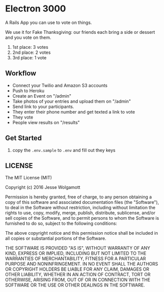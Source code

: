 Electron 3000
============

A Rails App you can use to vote on things.

We use it for Fake Thanksgiving: our friends each bring a side or dessert and
you vote on them.

1. 1st place: 3 votes
1. 2nd place: 2 votes
1. 3rd place: 1 vote


Workflow
--------

* Connect your Twilio and Amazon S3 accounts
* Push to Heroku
* Create an Event on "/admin"
* Take photos of your entries and upload them on "/admin"
* Send link to your participants.
* They enter their phone number and get texted a link to vote
* They vote
* People view results on "/results"

Get Started
-----------

1. copy the `.env.sample` to `.env` and fill out they keys

LICENSE
-------

The MIT License (MIT)

Copyright (c) 2016 Jesse Wolgamott

Permission is hereby granted, free of charge, to any person obtaining a copy of this software and associated documentation files (the "Software"), to deal in the Software without restriction, including without limitation the rights to use, copy, modify, merge, publish, distribute, sublicense, and/or sell copies of the Software, and to permit persons to whom the Software is furnished to do so, subject to the following conditions:

The above copyright notice and this permission notice shall be included in all copies or substantial portions of the Software.

THE SOFTWARE IS PROVIDED "AS IS", WITHOUT WARRANTY OF ANY KIND, EXPRESS OR IMPLIED, INCLUDING BUT NOT LIMITED TO THE WARRANTIES OF MERCHANTABILITY, FITNESS FOR A PARTICULAR PURPOSE AND NONINFRINGEMENT. IN NO EVENT SHALL THE AUTHORS OR COPYRIGHT HOLDERS BE LIABLE FOR ANY CLAIM, DAMAGES OR OTHER LIABILITY, WHETHER IN AN ACTION OF CONTRACT, TORT OR OTHERWISE, ARISING FROM, OUT OF OR IN CONNECTION WITH THE SOFTWARE OR THE USE OR OTHER DEALINGS IN THE SOFTWARE.
